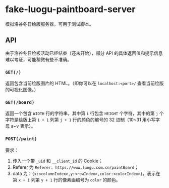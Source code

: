 # fake-luogu-paintboard-server

模拟洛谷冬日绘版服务器，可用于测试脚本。

## API

由于洛谷冬日绘板活动已经结束（还未开始），部分 API 的具体返回值和提示信息难以考证，可能稍微有些不准确。

### `GET(/)`

返回包含当前绘版图片的 HTML。（即你可以在 `localhost:<port>/` 查看当前绘版的可视化图像。）

### `GET(/board)`

返回一个包含 `WIDTH` 行的字符串，其中第 `i` 行包含 `HEIGHT` 个字符，其中的第 `j` 个字符是绘版上第 `i + 1` 列第 `j + 1` 行的颜色的编号的 32 进制（10~31 用小写字母 a~v 表示）。

### `POST(/paint)`

要求：

1.  传入一个带 `_uid` 和 `__client_id` 的 Cookie；
2.  Referer 为 `Referer: https://www.luogu.com.cn/paintBoard`；
3.  data 为：`{x:<columnIndex>,y:<rowIndex>,color:<colorIndex>}`，表示在第 `x + 1` 列第 `y + 1` 行的像素画编号为 `color` 的颜色。
